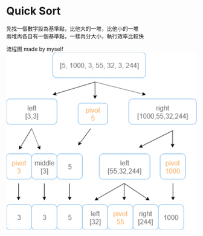 # Quick Sort
先找一個數字設為基準點，比他大的一堆，比他小的一堆<br>
兩堆再各自有一個基準點，一樣再分大小，執行效率比較快<br>

流程圖 made by myself<br>
![](https://github.com/yunghsin615/little_sun/blob/master/HW1/quick_sort.jpg)
